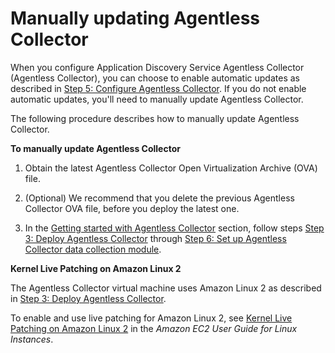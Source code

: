 # Manually updating Agentless Collector<a name="agentless-collector-update"></a>

When you configure Application Discovery Service Agentless Collector \(Agentless Collector\), you can choose to enable automatic updates as described in [Step 5: Configure Agentless Collector](agentless-collector-gs-configure.md)\. If you do not enable automatic updates, you'll need to manually update Agentless Collector\.

The following procedure describes how to manually update Agentless Collector\.

**To manually update Agentless Collector**

1. Obtain the latest Agentless Collector Open Virtualization Archive \(OVA\) file\.

1. \(Optional\) We recommend that you delete the previous Agentless Collector OVA file, before you deploy the latest one\.

1. In the [Getting started with Agentless Collector](agentless-collector-gs.md) section, follow steps [Step 3: Deploy Agentless Collector](agentless-collector-gs-deploy.md) through [Step 6: Set up Agentless Collector data collection module](agentless-collector-gs-data-collection.md)\.

**Kernel Live Patching on Amazon Linux 2**

The Agentless Collector virtual machine uses Amazon Linux 2 as described in [Step 3: Deploy Agentless Collector](agentless-collector-gs-deploy.md)\. 

To enable and use live patching for Amazon Linux 2, see [ Kernel Live Patching on Amazon Linux 2](https://docs.aws.amazon.com/AWSEC2/latest/UserGuide/al2-live-patching.html) in the *Amazon EC2 User Guide for Linux Instances*\.